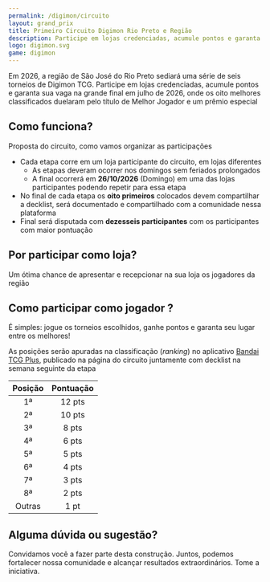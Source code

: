 ```yaml
---
permalink: /digimon/circuito
layout: grand_prix
title: Primeiro Circuito Digimon Rio Preto e Região
description: Participe em lojas credenciadas, acumule pontos e garanta sua vaga na grande final em julho de 2026, onde os oito melhores classificados duelaram pelo título de Melhor Jogador e um prêmio especial
logo: digimon.svg
game: digimon
---
```


Em 2026, a região de São José do Rio Preto sediará uma série de seis torneios de Digimon TCG.
Participe em lojas credenciadas, acumule pontos e garanta sua vaga na grande final em julho de 2026, onde os oito melhores classificados duelaram pelo título de Melhor Jogador e um prêmio especial

## Como funciona?

Proposta do circuito, como vamos organizar as participações

- Cada etapa corre em um loja participante do circuito, em lojas diferentes
  - As etapas deveram ocorrer nos domingos sem feriados prolongados
  - A final ocorrerá em **26/10/2026** (Domingo) em uma das lojas participantes podendo repetir para essa etapa
- No final de cada etapa os **oito primeiros** colocados devem compartilhar a decklist, será documentado e compartilhado com a comunidade nessa plataforma
- Final será disputada com **dezesseis participantes** com os participantes com maior pontuação

## Por participar como loja?

Um ótima chance de apresentar e recepcionar na sua loja os jogadores da região

## Como participar como jogador ?

É simples: jogue os torneios escolhidos, ganhe pontos e garanta seu lugar entre os melhores!

As posições serão apuradas na classificação (_ranking_) no aplicativo [Bandai TCG Plus](https://www.bandai-tcg-plus.com/), publicado na página do circuito juntamente com decklist na semana seguinte da etapa

| Posição | Pontuação |
| :-----: | :-------: |
|   1ª    |  12 pts   |
|   2ª    |  10 pts   |
|   3ª    |   8 pts   |
|   4ª    |   6 pts   |
|   5ª    |   5 pts   |
|   6ª    |   4 pts   |
|   7ª    |   3 pts   |
|   8ª    |   2 pts   |
| Outras  |   1 pt    |

## Alguma dúvida ou sugestão?

Convidamos você a fazer parte desta construção. Juntos, podemos fortalecer nossa comunidade e alcançar resultados extraordinários. Tome a iniciativa.
